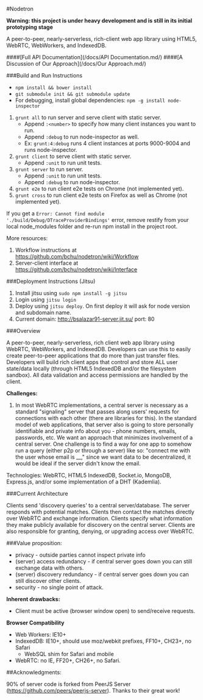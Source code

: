 #Nodetron

**Warning: this project is under heavy development and is still in its initial prototyping stage**

A peer-to-peer, nearly-serverless, rich-client web app library using HTML5, WebRTC, WebWorkers, and IndexedDB.

####[Full API Documentation](/docs/API Documentation.md/)
####[A Discussion of Our Approach](/docs/Our Approach.md/)

###Build and Run Instructions

* `npm install && bower install`
* `git submodule init && git submodule update`
* For debugging, install global dependencies: `npm -g install node-inspector`

1. `grunt all` to run server and serve client with static server.
    * Append `:<number>` to specify how many client instances you want to run.
    * Append `:debug` to run node-inspector as well.
    * Ex: `grunt:4:debug` runs 4 client instances at ports 9000-9004 and runs node-inspector.
2. `grunt client` to serve client with static server.
    * Append `:unit` to run unit tests.
3. `grunt server` to run server.
    * Append `:unit` to run unit tests.
    * Append `:debug` to run node-inspector.
4. `grunt e2e` to run client e2e tests on Chrome (not implemented yet).
5. `grunt cross` to run client e2e tests on Firefox as well as Chrome (not implemented yet).

If you get a `Error: Cannot find module './build/Debug/DTraceProviderBindings'` error, remove restify from your local node_modules folder and re-run npm install in the project root.

More resources:

1. Workflow instructions at <https://github.com/bchu/nodetron/wiki/Workflow>
2. Server-client interface at <https://github.com/bchu/nodetron/wiki/Interface>

###Deployment Instructions (Jitsu)
1. Install jitsu using `sudo npm install -g jitsu`
2. Login using `jitsu login`
3. Deploy using `jitsu deploy`. On first deploy it will ask for node version and subdomain name.
4. Current domain: http://bsalazar91-server.jit.su/ port: 80

###Overview

A peer-to-peer, nearly-serverless, rich client web app library using WebRTC, WebWorkers, and IndexedDB. Developers can use this to easily create peer-to-peer applications that do more than just transfer files. Developers will build rich client apps that control and store ALL user state/data locally (through HTML5 IndexedDB and/or the filesystem sandbox). All data validation and access permissions are handled by the client.

**Challenges:**

1. In most WebRTC implementations, a central server is necessary as a standard "signaling" server that passes along users' requests for connections with each other (there are libraries for this). In the standard model of web applications, that server also is going to store personally identifiable and private info about you - phone numbers, emails, passwords, etc. We want an approach that minimizes involvement of a central server. One challenge is to find a way for one app to somehow run a query (either p2p or through a server) like so: "connect me with the user whose email is __," since we want data to be decentralized, it would be ideal if the server didn't know the email.

Technologies: WebRTC, HTML5 IndexedDB, Socket.io, MongoDB, Express.js, and/or some implementation of a DHT (Kademlia).


###Current Architecture

Clients send 'discovery queries' to a central server/database. The server responds with potential matches. Clients then contact the matches directly over WebRTC and exchange information. Clients specify what information they make publicly available for discovery on the central server. Clients are also responsible for granting, denying, or upgrading access over WebRTC.

###Value proposition:

* privacy - outside parties cannot inspect private info
* (server) access redundancy - if central server goes down you can still exchange data with others.
* (server) discovery redundancy - if central server goes down you can still discover other clients.
* security - no single point of attack.

**Inherent drawbacks:**

* Client must be active (browser window open) to send/receive requests.

**Browser Compatibility**

* Web Workers: IE10+
* IndexedDB: IE10+, should use moz/webkit prefixes, FF10+, CH23+, no Safari
    * WebSQL shim for Safari and mobile
* WebRTC: no IE, FF20+, CH26+, no Safari.

##Acknowledgments:

90% of server code is forked from PeerJS Server (https://github.com/peers/peerjs-server). Thanks to their great work!

